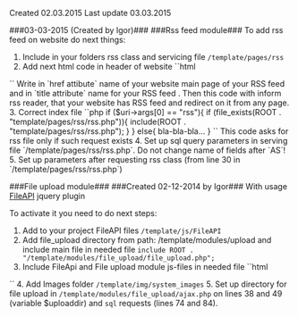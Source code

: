 Created 02.03.2015
Last update 03.03.2015


###03-03-2015 (Created  by Igor)###
###Rss feed module###
To add rss feed on website do next things:
1. Include in your folders rss class and servicing file `/template/pages/rss`
2. Add next html code in header of website
``html
<link rel="alternate" type="application/rss+xml" href="http://adress/rss" title="RSS feed">
``
Write in `href attibute` name of your website main page of your RSS feed and in `title attribute` name for
your RSS feed . Then this code with inform rss reader, that your website has RSS feed and redirect on it from 
any page.
3. Correct index file
``php
if ($uri->args[0] == "rss"){
    if (file_exists(ROOT . "template/pages/rss/rss.php")){
        include(ROOT . "template/pages/rss/rss.php");
    }
}
else{
    bla-bla-bla...
}
``
This code asks for rss file only if such request exists
4. Set up sql query parameters in serving file `/template/pages/rss/rss.php`. Do not change name of fields
after `AS`!
5. Set up parameters after requesting rss class (from line 30 in `/template/pages/rss/rss.php`)


###File upload module###
###Created 02-12-2014 by Igor###
With usage [FileAPI](https://github.com/RubaXa/jquery.fileapi) jquery plugin

To activate it you need to do next steps:
1. Add to your project FileAPI files `/template/js/FileAPI`
2. Add file_upload directory from path: /template/modules/upload and include main file in needed file
``include ROOT . "/template/modules/file_upload/file_upload.php";``
3. Include FileApi and File upload module js-files in needed file
``html
 <script>
    window.FileAPI = {
        debug: false, // debug mode
        staticPath: '/js/FileAPI/' // path to *.swf
    };
</script>

<script src="/template/js/FileAPI/FileAPI.min.js"></script>
<script src="/template/js/FileAPI/FileAPI.exif.js"></script>
<script src="/template/js/FileAPI/jquery.fileapi.min.js"></script>

<script src="/template/modules/file_upload/drag_drop.js"></script>
``
4. Add Images folder `/template/img/system_images`
5. Set up directory for file upload in `/template/modules/file_upload/ajax.php` on lines 38 and 49 (variable
$uploaddir) and `sql` requests (lines 74 and 84).
